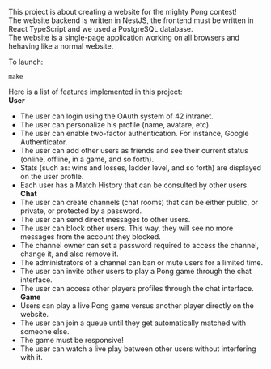 This project is about creating a website for the mighty Pong contest!  
The website backend is written in NestJS, the frontend must be written in React TypeScript and we used a PostgreSQL database.  
The website is a single-page application working on all browsers and hehaving like a normal website.  

To launch:
```
make
```
Here is a list of features implemented in this project:  
**User**
- The user can login using the OAuth system of 42 intranet.  
- The user can personalize his profile (name, avatare, etc).  
- The user can enable two-factor authentication. For instance, Google Authenticator.  
- The user can add other users as friends and see their current status (online, offline, in a game, and so forth).  
- Stats (such as: wins and losses, ladder level, and so forth) are displayed on the user profile.  
- Each user has a Match History that can be consulted by other users.  
**Chat**
- The user can create channels (chat rooms) that can be either public, or private, or protected by a password.  
- The user can send direct messages to other users.  
- The user can block other users. This way, they will see no more messages from the account they blocked.  
- The channel owner can set a password required to access the channel, change it, and also remove it.  
- The administrators of a channel can ban or mute users for a limited time.  
- The user can invite other users to play a Pong game through the chat interface.  
- The user can access other players profiles through the chat interface.  
**Game**
- Users can play a live Pong game versus another player directly on the website.  
- The user can join a queue until they get automatically matched with someone else.  
- The game must be responsive!  
- The user can watch a live play between other users without interfering with it.  
